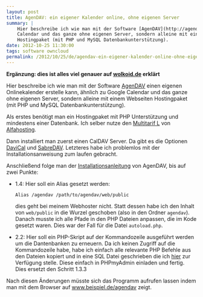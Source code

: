 ```yaml
---
layout: post
title: AgenDAV: ein eigener Kalender online, ohne eigenen Server
summary: |
    Hier beschreibe ich wie man mit der Software [AgenDAV](http://agendav.org "AgenDAV") einen eigenen Onlinekalender erstelle kann, ähnlich zu Google
    Calendar und das ganze ohne eigenen Server, sondern alleine mit einem Webseiten
    Hostingpaket (mit PHP und MySQL Datenbankunterstützung).
date: 2012-10-25 11:30:00
tags: software owncloud
permalink: /2012/10/25/de/agendav-ein-eigener-kalender-online-ohne-eigenen-server/
---
```


**Ergänzung: dies ist alles viel genauer auf [wolkoid.de](http://wolkoid.de)
erklärt**

Hier beschreibe ich wie man mit der Software [AgenDAV](http://agendav.org
"AgenDAV") einen eigenen Onlinekalender erstelle kann, ähnlich zu Google
Calendar und das ganze ohne eigenen Server, sondern alleine mit einem Webseiten
Hostingpaket (mit PHP und MySQL Datenbankunterstützung).

Als erstes benötigt man ein Hostingpaket mit PHP Unterstützung und mindestens
einer Datenbank. Ich selber nutze den [Multitarif
L](http://alfahosting.de/webhosting-professionell/?wmid=samd) von
[Alfahosting](http://www.alfahosting.de/?wmid=samd). 

Dann installiert man zuerst einen CalDAV Server. Da gibt es die Optionen
[DaviCal](http://www.davical.org/) und
[SabreDAV](http://code.google.com/p/sabredav/). Letzteres habe ich problemlos
mit der Installationsanweisung zum laufen gebracht.

Anschließend folge man der
[Installationsanleitung](http://agendav.org/doc/1.2.6.2/admin/installation.html)
von AgenDAV, bis auf zwei Punkte:

* 1.4: Hier soll ein Alias gesetzt werden:

    ```Alias /agendav /path/to/agendav/web/public ```

    dies geht bei meinem Webhoster nicht. Statt dessen habe ich den Inhalt von
    ```web/public``` in die Wurzel geschoben (also in den Ordner ```agendav```).
    Danach musste ich alle Pfade in den PHP Dateien anpassen, die im Kode gesetzt
    waren. Dies war der Fall für die Datei ```autoload.php```.

* 2.2: Hier soll ein PHP-Skript auf der Kommandozeile ausgeführt werden um die
 Dantenbanken zu erneuern. Da ich keinen Zugriff auf die Kommandozeile habe,
 habe ich einfach alle relevante PHP Befehle aus den Dateien kopiert und in eine
 SQL Datei geschrieben die ich [hier](http://sam-d.com/media/mysql.shema.1.2.6.1.sql) zur Verfügung
 stelle. Diese einfach in PHPmyAdmin einladen und fertig. Dies ersetzt den
 Schritt 1.3.3

Nach diesen Änderungen müsste sich das Programm aufrufen lassen indem man mit
dem Browser auf www.beispiel.de/agendav zeigt.
